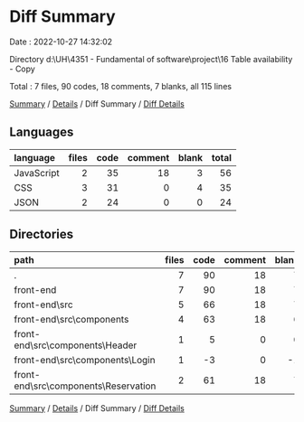 # Diff Summary

Date : 2022-10-27 14:32:02

Directory d:\\UH\\4351 - Fundamental of software\\project\\16 Table availability - Copy

Total : 7 files,  90 codes, 18 comments, 7 blanks, all 115 lines

[Summary](results.md) / [Details](details.md) / Diff Summary / [Diff Details](diff-details.md)

## Languages
| language | files | code | comment | blank | total |
| :--- | ---: | ---: | ---: | ---: | ---: |
| JavaScript | 2 | 35 | 18 | 3 | 56 |
| CSS | 3 | 31 | 0 | 4 | 35 |
| JSON | 2 | 24 | 0 | 0 | 24 |

## Directories
| path | files | code | comment | blank | total |
| :--- | ---: | ---: | ---: | ---: | ---: |
| . | 7 | 90 | 18 | 7 | 115 |
| front-end | 7 | 90 | 18 | 7 | 115 |
| front-end\\src | 5 | 66 | 18 | 7 | 91 |
| front-end\\src\\components | 4 | 63 | 18 | 6 | 87 |
| front-end\\src\\components\\Header | 1 | 5 | 0 | 0 | 5 |
| front-end\\src\\components\\Login | 1 | -3 | 0 | -1 | -4 |
| front-end\\src\\components\\Reservation | 2 | 61 | 18 | 7 | 86 |

[Summary](results.md) / [Details](details.md) / Diff Summary / [Diff Details](diff-details.md)